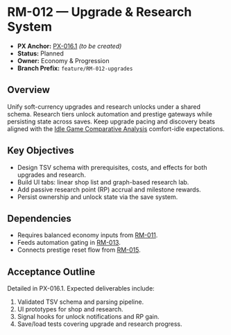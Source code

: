 # RM-012 — Upgrade & Research System

- **PX Anchor:** [PX-016.1](../prompts/PX-016.1.md) _(to be created)_
- **Status:** Planned
- **Owner:** Economy & Progression
- **Branch Prefix:** `feature/RM-012-upgrades`

## Overview
Unify soft-currency upgrades and research unlocks under a shared schema. Research tiers unlock automation and prestige gateways while persisting state across saves.
Keep upgrade pacing and discovery beats aligned with the [Idle Game Comparative Analysis](../analysis/IdleGameComparative.md) comfort-idle expectations.

## Key Objectives
- Design TSV schema with prerequisites, costs, and effects for both upgrades and research.
- Build UI tabs: linear shop list and graph-based research lab.
- Add passive research point (RP) accrual and milestone rewards.
- Persist ownership and unlock state via the save system.

## Dependencies
- Requires balanced economy inputs from [RM-011](RM-011.md).
- Feeds automation gating in [RM-013](RM-013.md).
- Connects prestige reset flow from [RM-015](RM-015.md).

## Acceptance Outline
Detailed in PX-016.1. Expected deliverables include:
1. Validated TSV schema and parsing pipeline.
2. UI prototypes for shop and research.
3. Signal hooks for unlock notifications and RP gain.
4. Save/load tests covering upgrade and research progress.
